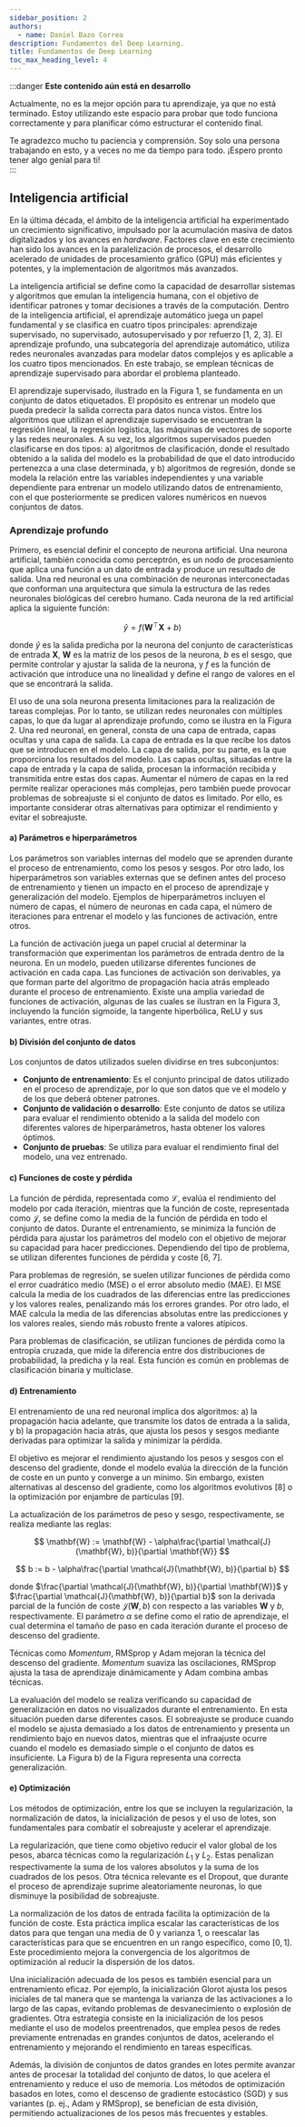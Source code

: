 ```yaml
---
sidebar_position: 2
authors:
  - name: Daniel Bazo Correa
description: Fundamentos del Deep Learning.
title: Fundamentos de Deep Learning
toc_max_heading_level: 4
---
```


:::danger **Este contenido aún está en desarrollo**  

Actualmente, no es la mejor opción para tu aprendizaje, ya que no está terminado. Estoy utilizando este espacio para probar que todo funciona correctamente y para planificar cómo estructurar el contenido final.  

Te agradezco mucho tu paciencia y comprensión. Soy solo una persona trabajando en esto, y a veces no me da tiempo para todo. ¡Espero pronto tener algo genial para ti!  
:::  


## Inteligencia artificial

En la última década, el ámbito de la inteligencia artificial ha experimentado un crecimiento significativo, impulsado por la acumulación masiva de datos digitalizados y los avances en *hardware*. Factores clave en este crecimiento han sido los avances en la paralelización de procesos, el desarrollo acelerado de unidades de procesamiento gráfico (GPU) más eficientes y potentes, y la implementación de algoritmos más avanzados.

La inteligencia artificial se define como la capacidad de desarrollar sistemas y algoritmos que emulan la inteligencia humana, con el objetivo de identificar patrones y tomar decisiones a través de la computación. Dentro de la inteligencia artificial, el aprendizaje automático juega un papel fundamental y se clasifica en cuatro tipos principales: aprendizaje supervisado, no supervisado, autosupervisado y por refuerzo [1, 2, 3]. El aprendizaje profundo, una subcategoría del aprendizaje automático, utiliza redes neuronales avanzadas para modelar datos complejos y es aplicable a los cuatro tipos mencionados. En este trabajo, se emplean técnicas de aprendizaje supervisado para abordar el problema planteado.

El aprendizaje supervisado, ilustrado en la Figura 1, se fundamenta en un conjunto de datos etiquetados. El propósito es entrenar un modelo que pueda predecir la salida correcta para datos nunca vistos. Entre los algoritmos que utilizan el aprendizaje supervisado se encuentran la regresión lineal, la regresión logística, las máquinas de vectores de soporte y las redes neuronales. A su vez, los algoritmos supervisados pueden clasificarse en dos tipos: a) algoritmos de clasificación, donde el resultado obtenido a la salida del modelo es la probabilidad de que el dato introducido pertenezca a una clase determinada, y b) algoritmos de regresión, donde se modela la relación entre las variables independientes y una variable dependiente para entrenar un modelo utilizando datos de entrenamiento, con el que posteriormente se predicen valores numéricos en nuevos conjuntos de datos.

### Aprendizaje profundo

Primero, es esencial definir el concepto de neurona artificial. Una neurona artificial, también conocida como perceptrón, es un nodo de procesamiento que aplica una función a un dato de entrada y produce un resultado de salida. Una red neuronal es una combinación de neuronas interconectadas que conforman una arquitectura que simula la estructura de las redes neuronales biológicas del cerebro humano. Cada neurona de la red artificial aplica la siguiente función:

$$
\widehat{y} = f\left( \mathbf{W}^{\top}\mathbf{X} + b \right)
$$

donde $\widehat{y}$ es la salida predicha por la neurona del conjunto de características de entrada $\mathbf{X}$, $\mathbf{W}$ es la matriz de los pesos de la neurona, $b$ es el sesgo, que permite controlar y ajustar la salida de la neurona, y $f$ es la función de activación que introduce una no linealidad y define el rango de valores en el que se encontrará la salida.

El uso de una sola neurona presenta limitaciones para la realización de tareas complejas. Por lo tanto, se utilizan redes neuronales con múltiples capas, lo que da lugar al aprendizaje profundo, como se ilustra en la Figura 2. Una red neuronal, en general, consta de una capa de entrada, capas ocultas y una capa de salida. La capa de entrada es la que recibe los datos que se introducen en el modelo. La capa de salida, por su parte, es la que proporciona los resultados del modelo. Las capas ocultas, situadas entre la capa de entrada y la capa de salida, procesan la información recibida y transmitida entre estas dos capas. Aumentar el número de capas en la red permite realizar operaciones más complejas, pero también puede provocar problemas de sobreajuste si el conjunto de datos es limitado. Por ello, es importante considerar otras alternativas para optimizar el rendimiento y evitar el sobreajuste.

#### a) Parámetros e hiperparámetros

Los parámetros son variables internas del modelo que se aprenden durante el proceso de entrenamiento, como los pesos y sesgos. Por otro lado, los hiperparámetros son variables externas que se definen antes del proceso de entrenamiento y tienen un impacto en el proceso de aprendizaje y generalización del modelo. Ejemplos de hiperparámetros incluyen el número de capas, el número de neuronas en cada capa, el número de iteraciones para entrenar el modelo y las funciones de activación, entre otros.

La función de activación juega un papel crucial al determinar la transformación que experimentan los parámetros de entrada dentro de la neurona. En un modelo, pueden utilizarse diferentes funciones de activación en cada capa. Las funciones de activación son derivables, ya que forman parte del algoritmo de propagación hacia atrás empleado durante el proceso de entrenamiento. Existe una amplia variedad de funciones de activación, algunas de las cuales se ilustran en la Figura 3, incluyendo la función sigmoide, la tangente hiperbólica, ReLU y sus variantes, entre otras.

#### b) División del conjunto de datos

Los conjuntos de datos utilizados suelen dividirse en tres subconjuntos:

- **Conjunto de entrenamiento**: Es el conjunto principal de datos utilizado en el proceso de aprendizaje, por lo que son datos que ve el modelo y de los que deberá obtener patrones.
- **Conjunto de validación o desarrollo**: Este conjunto de datos se utiliza para evaluar el rendimiento obtenido a la salida del modelo con diferentes valores de hiperparámetros, hasta obtener los valores óptimos.
- **Conjunto de pruebas**: Se utiliza para evaluar el rendimiento final del modelo, una vez entrenado.

#### c) Funciones de coste y pérdida

La función de pérdida, representada como $\mathcal{L}$, evalúa el rendimiento del modelo por cada iteración, mientras que la función de coste, representada como $\mathcal{J}$, se define como la media de la función de pérdida en todo el conjunto de datos. Durante el entrenamiento, se minimiza la función de pérdida para ajustar los parámetros del modelo con el objetivo de mejorar su capacidad para hacer predicciones. Dependiendo del tipo de problema, se utilizan diferentes funciones de pérdida y coste [6, 7].

Para problemas de regresión, se suelen utilizar funciones de pérdida como el error cuadrático medio (MSE) o el error absoluto medio (MAE). El MSE calcula la media de los cuadrados de las diferencias entre las predicciones y los valores reales, penalizando más los errores grandes. Por otro lado, el MAE calcula la media de las diferencias absolutas entre las predicciones y los valores reales, siendo más robusto frente a valores atípicos.

Para problemas de clasificación, se utilizan funciones de pérdida como la entropía cruzada, que mide la diferencia entre dos distribuciones de probabilidad, la predicha y la real. Esta función es común en problemas de clasificación binaria y multiclase.

#### d) Entrenamiento

El entrenamiento de una red neuronal implica dos algoritmos: a) la propagación hacia adelante, que transmite los datos de entrada a la salida, y b) la propagación hacia atrás, que ajusta los pesos y sesgos mediante derivadas para optimizar la salida y minimizar la pérdida.

El objetivo es mejorar el rendimiento ajustando los pesos y sesgos con el descenso del gradiente, donde el modelo evalúa la dirección de la función de coste en un punto y converge a un mínimo. Sin embargo, existen alternativas al descenso del gradiente, como los algoritmos evolutivos [8] o la optimización por enjambre de partículas [9].

La actualización de los parámetros de peso y sesgo, respectivamente, se realiza mediante las reglas:

$$
\mathbf{W} := \mathbf{W} - \alpha\frac{\partial \mathcal{J}(\mathbf{W}, b)}{\partial \mathbf{W}}
$$

$$
b := b - \alpha\frac{\partial \mathcal{J}(\mathbf{W}, b)}{\partial b}
$$

donde $\frac{\partial \mathcal{J}(\mathbf{W}, b)}{\partial \mathbf{W}}$ y $\frac{\partial \mathcal{J}(\mathbf{W}, b)}{\partial b}$ son la derivada parcial de la función de coste $\mathcal{J}(\mathbf{W}, b)$ con respecto a las variables $\mathbf{W}$ y $b$, respectivamente. El parámetro $\alpha$ se define como el ratio de aprendizaje, el cual determina el tamaño de paso en cada iteración durante el proceso de descenso del gradiente.

Técnicas como *Momentum*, RMSprop y Adam mejoran la técnica del descenso del gradiente. *Momentum* suaviza las oscilaciones, RMSprop ajusta la tasa de aprendizaje dinámicamente y Adam combina ambas técnicas.

La evaluación del modelo se realiza verificando su capacidad de generalización en datos no visualizados durante el entrenamiento. En esta situación pueden darse diferentes casos. El sobreajuste se produce cuando el modelo se ajusta demasiado a los datos de entrenamiento y presenta un rendimiento bajo en nuevos datos, mientras que el infraajuste ocurre cuando el modelo es demasiado simple o el conjunto de datos es insuficiente. La Figura b) de la Figura representa una correcta generalización.

#### e) Optimización

Los métodos de optimización, entre los que se incluyen la regularización, la normalización de datos, la inicialización de pesos y el uso de lotes, son fundamentales para combatir el sobreajuste y acelerar el aprendizaje.

La regularización, que tiene como objetivo reducir el valor global de los pesos, abarca técnicas como la regularización $L_1$ y $L_2$. Estas penalizan respectivamente la suma de los valores absolutos y la suma de los cuadrados de los pesos. Otra técnica relevante es el Dropout, que durante el proceso de aprendizaje suprime aleatoriamente neuronas, lo que disminuye la posibilidad de sobreajuste. 

La normalización de los datos de entrada facilita la optimización de la función de coste. Esta práctica implica escalar las características de los datos para que tengan una media de $0$ y varianza $1$, o reescalar las características para que se encuentren en un rango específico, como $[0, 1]$. Este procedimiento mejora la convergencia de los algoritmos de optimización al reducir la dispersión de los datos.

Una inicialización adecuada de los pesos es también esencial para un entrenamiento eficaz. Por ejemplo, la inicialización Glorot ajusta los pesos iniciales de tal manera que se mantenga la varianza de las activaciones a lo largo de las capas, evitando problemas de desvanecimiento o explosión de gradientes. Otra estrategia consiste en la inicialización de los pesos mediante el uso de modelos preentrenados, que emplea pesos de redes previamente entrenadas en grandes conjuntos de datos, acelerando el entrenamiento y mejorando el rendimiento en tareas específicas.

Además, la división de conjuntos de datos grandes en lotes permite avanzar antes de procesar la totalidad del conjunto de datos, lo que acelera el entrenamiento y reduce el uso de memoria. Los métodos de optimización basados en lotes, como el descenso de gradiente estocástico (SGD) y sus variantes (p. ej., Adam y RMSprop), se benefician de esta división, permitiendo actualizaciones de los pesos más frecuentes y estables.
